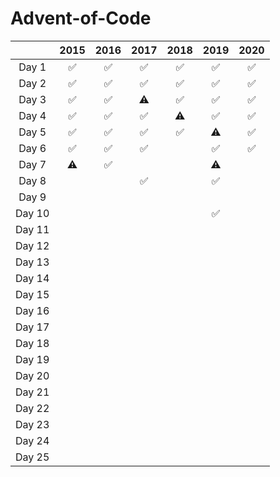 # Advent-of-Code
|        | 2015 | 2016 | 2017 | 2018 | 2019 | 2020 |
| :----: | :--: | :--: | :--: | :--: | :--: | :--: |
| Day 1  |  ✅  |  ✅   |  ✅   |  ✅   |  ✅   |  ✅  |
| Day 2  |  ✅  |  ✅   |  ✅   |  ✅   |  ✅   |  ✅  |
| Day 3  |  ✅  |  ✅   |  ⚠️   |  ✅   |  ✅   |  ✅  |
| Day 4  |  ✅  |  ✅   |  ✅   |  ⚠️   |  ✅   |  ✅  |
| Day 5  |  ✅  |  ✅   |  ✅   |  ✅   |  ⚠️   | ✅ |
| Day 6  |  ✅  |  ✅   |  ✅   |      |  ✅   | ✅ |
| Day 7  |  ⚠️  |  ✅   |      |      |  ⚠️   |     |
| Day 8  |      |      |  ✅   |       |  ✅   |     |
| Day 9  |      |      |      |      |      |      |
| Day 10 |      |      |      |      |  ✅   |     |
| Day 11 |      |      |      |      |      |      |
| Day 12 |      |      |      |      |      |      |
| Day 13 |      |      |      |      |      |      |
| Day 14 |      |      |      |      |      |      |
| Day 15 |      |      |      |      |      |      |
| Day 16 |      |      |      |      |      |      |
| Day 17 |      |      |      |      |      |      |
| Day 18 |      |      |      |      |      |      |
| Day 19 |      |      |      |      |      |      |
| Day 20 |      |      |      |      |      |      |
| Day 21 |      |      |      |      |      |      |
| Day 22 |      |      |      |      |      |      |
| Day 23 |      |      |      |      |      |      |
| Day 24 |      |      |      |      |      |      |
| Day 25 |      |      |      |      |      |      |